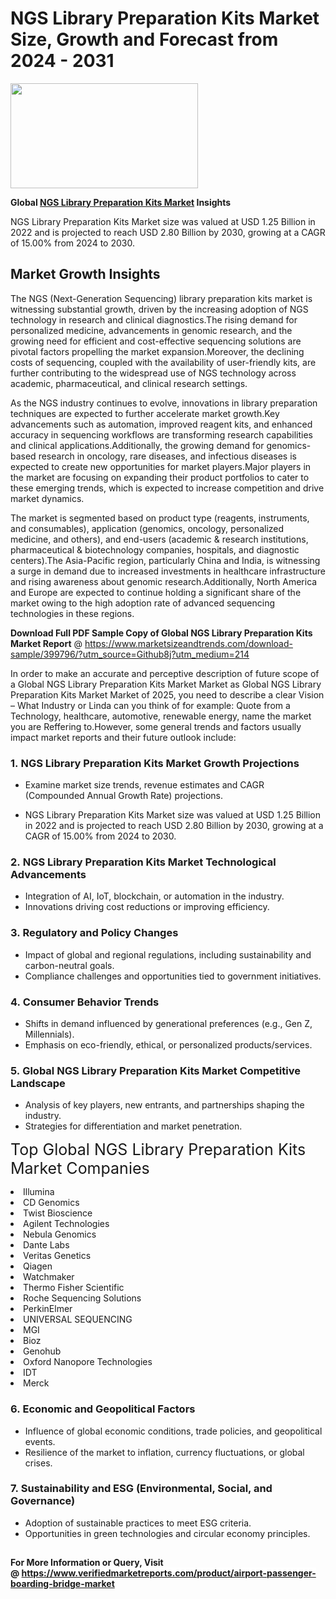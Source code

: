 <H1>NGS Library Preparation Kits Market Size, Growth and Forecast from 2024 - 2031</H1><img class="aligncenter size-medium wp-image-584254" src="https://thirdeyenews.in/wp-content/uploads/2024/09/Global-Market-Research-300x168.jpeg" alt="" width="300" height="168" /><p><strong>Global&nbsp;<a href="https://www.marketsizeandtrends.com/download-sample/399796/?utm_source=Github8j?utm_medium=214">NGS Library Preparation Kits Market</a> Insights</strong></p><p>NGS Library Preparation Kits Market size was valued at USD 1.25 Billion in 2022 and is projected to reach USD 2.80 Billion by 2030, growing at a CAGR of 15.00% from 2024 to 2030.</p><p><h2>Market Growth Insights</h2> <p>The NGS (Next-Generation Sequencing) library preparation kits market is witnessing substantial growth, driven by the increasing adoption of NGS technology in research and clinical diagnostics.The rising demand for personalized medicine, advancements in genomic research, and the growing need for efficient and cost-effective sequencing solutions are pivotal factors propelling the market expansion.Moreover, the declining costs of sequencing, coupled with the availability of user-friendly kits, are further contributing to the widespread use of NGS technology across academic, pharmaceutical, and clinical research settings.</p> <p>As the NGS industry continues to evolve, innovations in library preparation techniques are expected to further accelerate market growth.Key advancements such as automation, improved reagent kits, and enhanced accuracy in sequencing workflows are transforming research capabilities and clinical applications.Additionally, the growing demand for genomics-based research in oncology, rare diseases, and infectious diseases is expected to create new opportunities for market players.Major players in the market are focusing on expanding their product portfolios to cater to these emerging trends, which is expected to increase competition and drive market dynamics.</p> <p>The market is segmented based on product type (reagents, instruments, and consumables), application (genomics, oncology, personalized medicine, and others), and end-users (academic & research institutions, pharmaceutical & biotechnology companies, hospitals, and diagnostic centers).The Asia-Pacific region, particularly China and India, is witnessing a surge in demand due to increased investments in healthcare infrastructure and rising awareness about genomic research.Additionally, North America and Europe are expected to continue holding a significant share of the market owing to the high adoption rate of advanced sequencing technologies in these regions.</p> <p><span class=""><strong>Download Full PDF Sample Copy of Global NGS Library Preparation Kits Market Report</strong> @ <a href="https://www.marketsizeandtrends.com/download-sample/399796/?utm_source=Github8j?utm_medium=214" target="_blank">https://www.marketsizeandtrends.com/download-sample/399796/?utm_source=Github8j?utm_medium=214</a></span></p><p>In order to make an accurate and perceptive description of future scope of a Global&nbsp;NGS Library Preparation Kits Market Market as Global&nbsp;NGS Library Preparation Kits Market Market of 2025, you need to describe a clear Vision &ndash; What Industry or Linda can you think of for example: Quote from a Technology, healthcare, automotive, renewable energy, name the market you are Reffering to.However, some general trends and factors usually impact market reports and their future outlook include:</p><h3>1.&nbsp;<strong>NGS Library Preparation Kits Market Growth Projections</strong></h3><ul><li>Examine market size trends, revenue estimates and CAGR (Compounded Annual Growth Rate) projections.</li><li><p>NGS Library Preparation Kits Market size was valued at USD 1.25 Billion in 2022 and is projected to reach USD 2.80 Billion by 2030, growing at a CAGR of 15.00% from 2024 to 2030.</p></li></ul><h3>2.&nbsp;<strong>NGS Library Preparation Kits Market Technological Advancements</strong></h3><ul><li>Integration of AI, IoT, blockchain, or automation in the industry.</li><li>Innovations driving cost reductions or improving efficiency.</li></ul><h3>3.&nbsp;<strong>Regulatory and Policy Changes</strong></h3><ul><li>Impact of global and regional regulations, including sustainability and carbon-neutral goals.</li><li>Compliance challenges and opportunities tied to government initiatives.</li></ul><h3>4.&nbsp;<strong>Consumer Behavior Trends</strong></h3><ul><li>Shifts in demand influenced by generational preferences (e.g., Gen Z, Millennials).</li><li>Emphasis on eco-friendly, ethical, or personalized products/services.</li></ul><h3>5.&nbsp;<strong>Global NGS Library Preparation Kits Market Competitive Landscape</strong></h3><ul><li>Analysis of key players, new entrants, and partnerships shaping the industry.</li><li>Strategies for differentiation and market penetration.</li></ul><p data-pm-slice="1 1 []"><span style="color: inherit; font-family: inherit; font-size: 25px;">Top Global NGS Library Preparation Kits Market Companies</span></p><div class="" data-test-id=""><p><li>Illumina</li><li> CD Genomics</li><li> Twist Bioscience</li><li> Agilent Technologies</li><li> Nebula Genomics</li><li> Dante Labs</li><li> Veritas Genetics</li><li> Qiagen</li><li> Watchmaker</li><li> Thermo Fisher Scientific</li><li> Roche Sequencing Solutions</li><li> PerkinElmer</li><li> UNIVERSAL SEQUENCING</li><li> MGI</li><li> Bioz</li><li> Genohub</li><li> Oxford Nanopore Technologies</li><li> IDT</li><li> Merck</li></p></div><h3>6.&nbsp;<strong>Economic and Geopolitical Factors</strong></h3><ul><li>Influence of global economic conditions, trade policies, and geopolitical events.</li><li>Resilience of the market to inflation, currency fluctuations, or global crises.</li></ul><h3>7.&nbsp;<strong>Sustainability and ESG (Environmental, Social, and Governance)</strong></h3><ul><li>Adoption of sustainable practices to meet ESG criteria.</li><li>Opportunities in green technologies and circular economy principles.</li></ul><h2><strong style="font-size: 14px;">For More Information or Query, Visit @&nbsp;</strong><a style="background-color: #ffffff; font-size: 14px;" href="https://www.marketsizeandtrends.com/report/ngs-library-preparation-kits-market/" target="_blank">https://www.verifiedmarketreports.com/product/airport-passenger-boarding-bridge-market</a></h2>